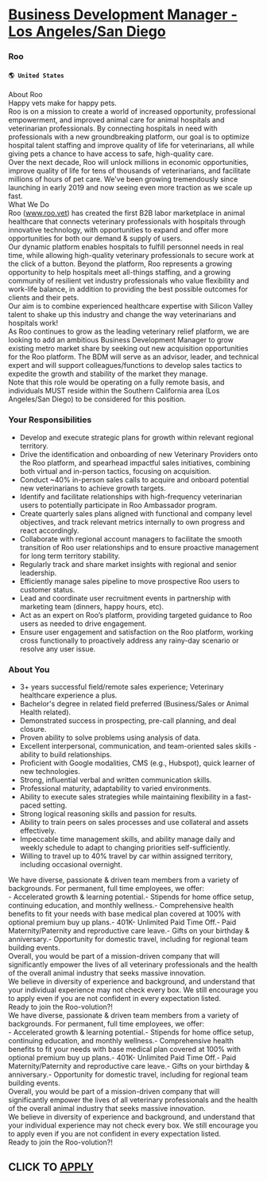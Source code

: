 # [Business Development Manager - Los Angeles/San Diego](https://www.remotewlb.com/apply/business-development-manager-los-angeles-san-diego)  
### Roo  
#### `🌎 United States`  
About Roo  
Happy vets make for happy pets.  
Roo is on a mission to create a world of increased opportunity, professional empowerment, and improved animal care for animal hospitals and veterinarian professionals. By connecting hospitals in need with professionals with a new groundbreaking platform, our goal is to optimize hospital talent staffing and improve quality of life for veterinarians, all while giving pets a chance to have access to safe, high-quality care.  
Over the next decade, Roo will unlock millions in economic opportunities, improve quality of life for tens of thousands of veterinarians, and facilitate millions of hours of pet care. We've been growing tremendously since launching in early 2019 and now seeing even more traction as we scale up fast.  
What We Do  
Roo (www.roo.vet) has created the first B2B labor marketplace in animal healthcare that connects veterinary professionals with hospitals through innovative technology, with opportunities to expand and offer more opportunities for both our demand & supply of users.  
Our dynamic platform enables hospitals to fulfill personnel needs in real time, while allowing high-quality veterinary professionals to secure work at the click of a button. Beyond the platform, Roo represents a growing opportunity to help hospitals meet all-things staffing, and a growing community of resilient vet industry professionals who value flexibility and work-life balance, in addition to providing the best possible outcomes for clients and their pets.  
Our aim is to combine experienced healthcare expertise with Silicon Valley talent to shake up this industry and change the way veterinarians and hospitals work!  
As Roo continues to grow as the leading veterinary relief platform, we are looking to add an ambitious Business Development Manager to grow existing metro market share by seeking out new acquisition opportunities for the Roo platform. The BDM will serve as an advisor, leader, and technical expert and will support colleagues/functions to develop sales tactics to expedite the growth and stability of the market they manage.  
Note that this role would be operating on a fully remote basis, and individuals MUST reside within the Southern California area (Los Angeles/San Diego) to be considered for this position.

### Your Responsibilities

  * Develop and execute strategic plans for growth within relevant regional territory.
  * Drive the identification and onboarding of new Veterinary Providers onto the Roo platform, and spearhead impactful sales initiatives, combining both virtual and in-person tactics, focusing on acquisition.
  * Conduct ~40% in-person sales calls to acquire and onboard potential new veterinarians to achieve growth targets.
  * Identify and facilitate relationships with high-frequency veterinarian users to potentially participate in Roo Ambassador program.
  * Create quarterly sales plans aligned with functional and company level objectives, and track relevant metrics internally to own progress and react accordingly.
  * Collaborate with regional account managers to facilitate the smooth transition of Roo user relationships and to ensure proactive management for long term territory stability.
  * Regularly track and share market insights with regional and senior leadership.
  * Efficiently manage sales pipeline to move prospective Roo users to customer status.
  * Lead and coordinate user recruitment events in partnership with marketing team (dinners, happy hours, etc).
  * Act as an expert on Roo’s platform, providing targeted guidance to Roo users as needed to drive engagement.
  * Ensure user engagement and satisfaction on the Roo platform, working cross functionally to proactively address any rainy-day scenario or resolve any user issue.

### About You

  * 3+ years successful field/remote sales experience; Veterinary healthcare experience a plus.
  * Bachelor's degree in related field preferred (Business/Sales or Animal Health related).
  * Demonstrated success in prospecting, pre-call planning, and deal closure.
  * Proven ability to solve problems using analysis of data.
  * Excellent interpersonal, communication, and team-oriented sales skills - ability to build relationships. 
  * Proficient with Google modalities, CMS (e.g., Hubspot), quick learner of new technologies.
  * Strong, influential verbal and written communication skills.
  * Professional maturity, adaptability to varied environments.
  * Ability to execute sales strategies while maintaining flexibility in a fast-paced setting.
  * Strong logical reasoning skills and passion for results.
  * Ability to train peers on sales processes and use collateral and assets effectively.
  * Impeccable time management skills, and ability manage daily and weekly schedule to adapt to changing priorities self-sufficiently.
  * Willing to travel up to 40% travel by car within assigned territory, including occasional overnight.

We have diverse, passionate & driven team members from a variety of backgrounds. For permanent, full time employees, we offer:  
\- Accelerated growth & learning potential.- Stipends for home office setup, continuing education, and monthly wellness.- Comprehensive health benefits to fit your needs with base medical plan covered at 100% with optional premium buy up plans.- 401K- Unlimited Paid Time Off.- Paid Maternity/Paternity and reproductive care leave.- Gifts on your birthday & anniversary.- Opportunity for domestic travel, including for regional team building events.  
Overall, you would be part of a mission-driven company that will significantly empower the lives of all veterinary professionals and the health of the overall animal industry that seeks massive innovation.  
We believe in diversity of experience and background, and understand that your individual experience may not check every box. We still encourage you to apply even if you are not confident in every expectation listed.  
Ready to join the Roo-volution?!  
We have diverse, passionate & driven team members from a variety of backgrounds. For permanent, full time employees, we offer:  
\- Accelerated growth & learning potential.- Stipends for home office setup, continuing education, and monthly wellness.- Comprehensive health benefits to fit your needs with base medical plan covered at 100% with optional premium buy up plans.- 401K- Unlimited Paid Time Off.- Paid Maternity/Paternity and reproductive care leave.- Gifts on your birthday & anniversary.- Opportunity for domestic travel, including for regional team building events.  
Overall, you would be part of a mission-driven company that will significantly empower the lives of all veterinary professionals and the health of the overall animal industry that seeks massive innovation.  
We believe in diversity of experience and background, and understand that your individual experience may not check every box. We still encourage you to apply even if you are not confident in every expectation listed.  
Ready to join the Roo-volution?!  
## CLICK TO [APPLY](https://www.remotewlb.com/apply/business-development-manager-los-angeles-san-diego)

